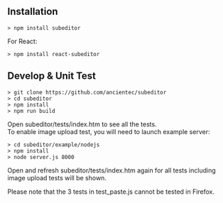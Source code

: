 
## Installation

```shell
> npm install subeditor
```

For React:

```shell
> npm install react-subeditor
```

## Develop & Unit Test

```shell
> git clone https://github.com/ancientec/subeditor
> cd subeditor
> npm install
> npm run build
```
Open subeditor/tests/index.htm to see all the tests.  
To enable image upload test, you will need to launch example server:  

```shell
> cd subeditor/example/nodejs
> npm install
> node server.js 8000
```
Open and refresh subeditor/tests/index.htm again for all tests including image upload tests will be shown.  

Please note that the 3 tests in test_paste.js cannot be tested in Firefox.
